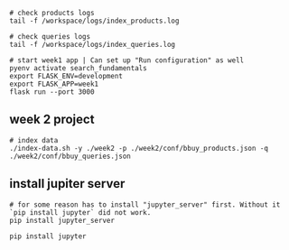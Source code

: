 ```shell
# check products logs
tail -f /workspace/logs/index_products.log

# check queries logs
tail -f /workspace/logs/index_queries.log
```

```shell
# start week1 app | Can set up "Run configuration" as well
pyenv activate search_fundamentals
export FLASK_ENV=development
export FLASK_APP=week1
flask run --port 3000
```


## week 2 project
```shell
# index data
./index-data.sh -y ./week2 -p ./week2/conf/bbuy_products.json -q ./week2/conf/bbuy_queries.json
```

## install jupiter server
```shell
# for some reason has to install "jupyter_server" first. Without it `pip install jupyter` did not work.
pip install jupyter_server

pip install jupyter
```